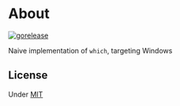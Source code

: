 # About

[![gorelease](https://dn-gorelease.qbox.me/gorelease-download-blue.svg)](https://gobuild.io/martinlindhe/which/master)

Naive implementation of `which`, targeting Windows


## License

Under [MIT](LICENSE)
